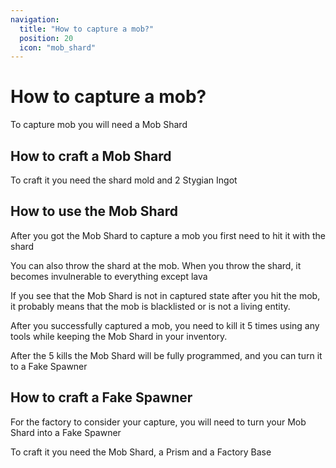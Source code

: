 ```yaml
---
navigation:
  title: "How to capture a mob?"
  position: 20
  icon: "mob_shard"
---
```

# How to capture a mob?

To capture mob you will need a <ItemImage id="mob_shard" scale="0.5"/> Mob Shard

## How to craft a Mob Shard

<Row alignItems="center">
  <GameScene zoom="5">
    <ImportStructure src="assets/anvil/mob_shard.snbt" />
    <IsometricCamera yaw="180" pitch="40" />
  </GameScene>
  <ItemImage id="mob_shard" scale="2"/>
  To craft it you need the <ItemImage id="shard_mold" scale="0.5"/> shard mold and 2 <ItemImage id="stygian_ingot" scale="0.5"/> Stygian Ingot
</Row>

## How to use the Mob Shard

After you got the Mob Shard to capture a mob you first need to hit it with the shard

You can also throw the shard at the mob. When you throw the shard,
it becomes invulnerable to everything except lava

If you see that the Mob Shard is not in captured state after you hit the mob, it probably means that the mob is blacklisted or is not a living entity.

After you successfully captured a mob, you need to kill it 5 times using any tools while keeping
the Mob Shard in your inventory.

After the 5 kills the Mob Shard will be fully programmed, and you can turn it to a <ItemImage id="fake_spawner" scale="0.5"/> Fake Spawner

## How to craft a Fake Spawner

For the factory to consider your capture, you will need to turn your <ItemImage id="mob_shard" scale="0.5"/> Mob Shard into a <ItemImage id="fake_spawner" scale="0.5"/> Fake Spawner

<Row alignItems="center">
  <GameScene zoom="5">
    <ImportStructure src="assets/anvil/fake_spawner.snbt" />
    <IsometricCamera yaw="180" pitch="40" />
  </GameScene>
  <ItemImage id="fake_spawner" scale="2"/>
  To craft it you need the <ItemImage id="mob_shard" scale="0.5"/> Mob Shard, a <ItemImage id="prism" scale="0.5"/> Prism and a <ItemImage id="factory_base" scale="0.5"/> Factory Base
</Row>